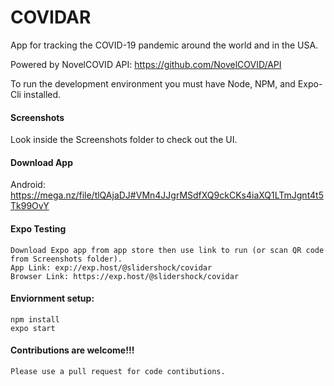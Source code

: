 # COVIDAR

App for tracking the COVID-19 pandemic around the world and in the USA.

Powered by NovelCOVID API: https://github.com/NovelCOVID/API

To run the development environment you must have Node, NPM, and Expo-Cli installed.

#### Screenshots

Look inside the Screenshots folder to check out the UI.

#### Download App

Android: https://mega.nz/file/tlQAjaDJ#VMn4JJgrMSdfXQ9ckCKs4iaXQ1LTmJgnt4t5Tk99OvY

#### Expo Testing

    Download Expo app from app store then use link to run (or scan QR code from Screenshots folder).
    App Link: exp://exp.host/@slidershock/covidar
    Browser Link: https://exp.host/@slidershock/covidar

#### Enviornment setup:

    npm install
    expo start 

#### Contributions are welcome!!!

    Please use a pull request for code contibutions.
